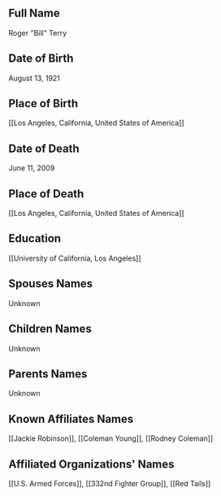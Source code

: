 ## Full Name
Roger "Bill" Terry

## Date of Birth
August 13, 1921

## Place of Birth
[[Los Angeles, California, United States of America]]

## Date of Death
June 11, 2009

## Place of Death
[[Los Angeles, California, United States of America]]

## Education
[[University of California, Los Angeles]]

## Spouses Names
Unknown

## Children Names
Unknown

## Parents Names
Unknown

## Known Affiliates Names
[[Jackie Robinson]], [[Coleman Young]], [[Rodney Coleman]]

## Affiliated Organizations' Names
[[U.S. Armed Forces]], [[332nd Fighter Group]], [[Red Tails]]

